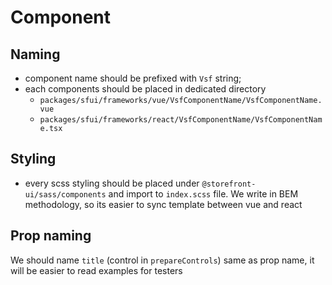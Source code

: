 # Component

## Naming

- component name should be prefixed with `Vsf` string;
- each components should be placed in dedicated directory
  - `packages/sfui/frameworks/vue/VsfComponentName/VsfComponentName.vue`
  - `packages/sfui/frameworks/react/VsfComponentName/VsfComponentName.tsx`

## Styling

- every scss styling should be placed under `@storefront-ui/sass/components` and import to `index.scss` file. We write in BEM methodology, so its easier to sync template between vue and react

## Prop naming

We should name `title` (control in `prepareControls`) same as prop name, it will be easier to read examples for testers

